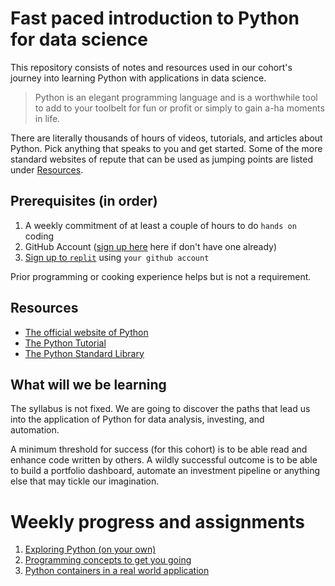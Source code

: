 # Fast paced introduction to Python for data science
This repository consists of notes and resources used in our cohort's journey
into learning Python with applications in data science. 

> Python is an elegant programming language and is a worthwhile tool to add 
> to your toolbelt for fun or profit or simply to gain a-ha moments in life.

There are literally thousands of hours of videos, tutorials, and articles
about Python. Pick anything that speaks to you and get started. Some of the
more standard websites of repute that can be used as jumping points are
listed under [Resources](#Resources).


## Prerequisites (in order)
1. A weekly commitment of at least a couple of hours to do `hands on` coding
2. GitHub Account ([sign up here](https://github.com/signup) here if don't have one already)
3. [Sign up to `replit`](https://replit.com/signup) using `your github account`

Prior programming or cooking experience helps but is not a requirement.

## Resources
- [The official website of Python](https://www.python.org/)
- [The Python Tutorial](https://docs.python.org/3/tutorial/index.html)
- [The Python Standard Library](https://docs.python.org/3.10/library/index.html)

## What will we be learning
The syllabus is not fixed. We are going to discover the paths that lead 
us into the application of Python for data analysis, investing, and  
automation.

A minimum threshold for success (for this cohort) is to be able read and 
enhance code written by others. A wildly successful outcome is to be able
to build a portfolio dashboard, automate an investment pipeline or anything
else that may tickle our imagination.

# Weekly progress and assignments
1. [Exploring Python \(on your own\)](week-01/exploring-python.md)
2. [Programming concepts to get you going](week-02/programming-concepts.md)
3. [Python containers in a real world application](week-03/containers.md)

